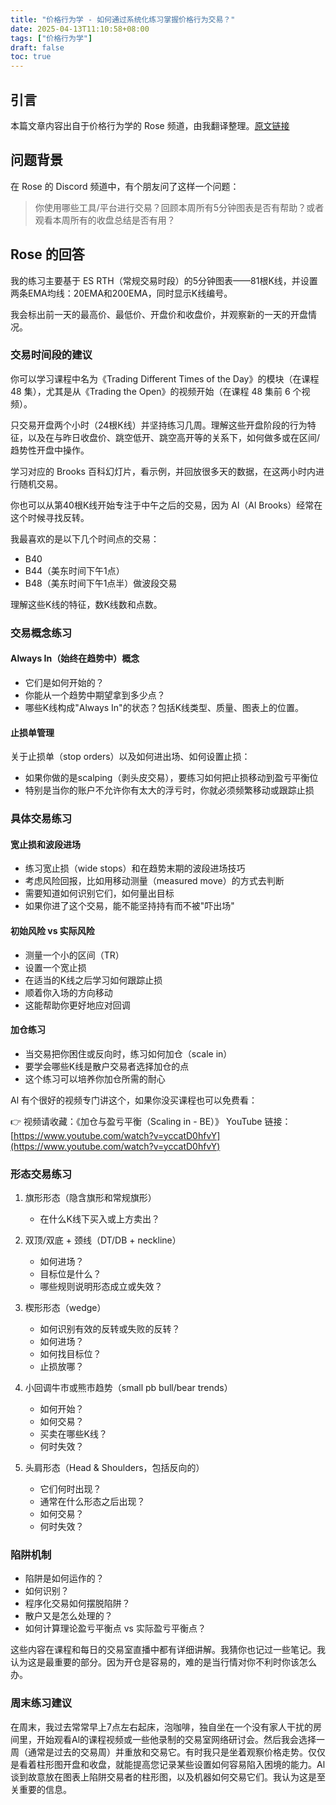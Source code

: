 ```yaml
---
title: "价格行为学 - 如何通过系统化练习掌握价格行为交易？"
date: 2025-04-13T11:10:58+08:00
tags: ["价格行为学"] 
draft: false
toc: true
---
```


## 引言

本篇文章内容出自于价格行为学的 Rose 频道，由我翻译整理。[原文链接](https://discord.com/channels/993653341760540805/1131290900694315049/1352928876065591477)


## 问题背景

在 Rose 的 Discord 频道中，有个朋友问了这样一个问题：

> 你使用哪些工具/平台进行交易？回顾本周所有5分钟图表是否有帮助？或者观看本周所有的收盘总结是否有用？

## Rose 的回答

我的练习主要基于 ES RTH（常规交易时段）的5分钟图表——81根K线，并设置两条EMA均线：20EMA和200EMA，同时显示K线编号。

我会标出前一天的最高价、最低价、开盘价和收盘价，并观察新的一天的开盘情况。

<!--more-->

### 交易时间段的建议

你可以学习课程中名为《Trading Different Times of the Day》的模块（在课程 48 集），尤其是从《Trading the Open》的视频开始（在课程 48 集前 6 个视频）。

只交易开盘两个小时（24根K线）并坚持练习几周。理解这些开盘阶段的行为特征，以及在与昨日收盘价、跳空低开、跳空高开等的关系下，如何做多或在区间/趋势性开盘中操作。

学习对应的 Brooks 百科幻灯片，看示例，并回放很多天的数据，在这两小时内进行随机交易。

你也可以从第40根K线开始专注于中午之后的交易，因为 Al（Al Brooks）经常在这个时候寻找反转。

我最喜欢的是以下几个时间点的交易：
- B40
- B44（美东时间下午1点）
- B48（美东时间下午1点半）做波段交易

理解这些K线的特征，数K线数和点数。

### 交易概念练习

#### Always In（始终在趋势中）概念

- 它们是如何开始的？
- 你能从一个趋势中期望拿到多少点？
- 哪些K线构成"Always In"的状态？包括K线类型、质量、图表上的位置。

#### 止损单管理

关于止损单（stop orders）以及如何进出场、如何设置止损：
- 如果你做的是scalping（剥头皮交易），要练习如何把止损移动到盈亏平衡位
- 特别是当你的账户不允许你有太大的浮亏时，你就必须频繁移动或跟踪止损

### 具体交易练习

#### 宽止损和波段进场

- 练习宽止损（wide stops）和在趋势末期的波段进场技巧
- 考虑风险回报，比如用移动测量（measured move）的方式去判断
- 需要知道如何识别它们，如何量出目标
- 如果你进了这个交易，能不能坚持持有而不被"吓出场"

#### 初始风险 vs 实际风险

- 测量一个小的区间（TR）
- 设置一个宽止损
- 在适当的K线之后学习如何跟踪止损
- 顺着你入场的方向移动
- 这能帮助你更好地应对回调

#### 加仓练习

- 当交易把你困住或反向时，练习如何加仓（scale in）
- 要学会哪些K线是散户交易者选择加仓的点
- 这个练习可以培养你加仓所需的耐心

Al 有个很好的视频专门讲这个，如果你没买课程也可以免费看：

👉 视频请收藏：《加仓与盈亏平衡（Scaling in - BE）》
YouTube 链接：[https://www.youtube.com/watch?v=yccatD0hfvY](https://www.youtube.com/watch?v=yccatD0hfvY)

### 形态交易练习

1. 旗形形态（隐含旗形和常规旗形）
   - 在什么K线下买入或上方卖出？

2. 双顶/双底 + 颈线（DT/DB + neckline）
   - 如何进场？
   - 目标位是什么？
   - 哪些规则说明形态成立或失效？

3. 楔形形态（wedge）
   - 如何识别有效的反转或失败的反转？
   - 如何进场？
   - 如何找目标位？
   - 止损放哪？

4. 小回调牛市或熊市趋势（small pb bull/bear trends）
   - 如何开始？
   - 如何交易？
   - 买卖在哪些K线？
   - 何时失效？

5. 头肩形态（Head & Shoulders，包括反向的）
   - 它们何时出现？
   - 通常在什么形态之后出现？
   - 如何交易？
   - 何时失效？

### 陷阱机制
- 陷阱是如何运作的？
- 如何识别？
- 程序化交易如何摆脱陷阱？
- 散户又是怎么处理的？
- 如何计算理论盈亏平衡点 vs 实际盈亏平衡点？

这些内容在课程和每日的交易室直播中都有详细讲解。我猜你也记过一些笔记。我认为这是最重要的部分。因为开仓是容易的，难的是当行情对你不利时你该怎么办。

### 周末练习建议

在周末，我过去常常早上7点左右起床，泡咖啡，独自坐在一个没有家人干扰的房间里，开始观看Al的课程视频或一些他录制的交易室网络研讨会。然后我会选择一周（通常是过去的交易周）并重放和交易它。有时我只是坐着观察价格走势。仅仅是看着柱形图开盘和收盘，就能提高您记录某些设置如何容易陷入困境的能力。Al谈到故意放在图表上陷阱交易者的柱形图，以及机器如何交易它们。我认为这是至关重要的信息。



